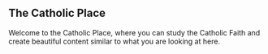 ## The Catholic Place
Welcome to the Catholic Place, where you can study the Catholic Faith and create beautiful content similar to what you are looking at here.

